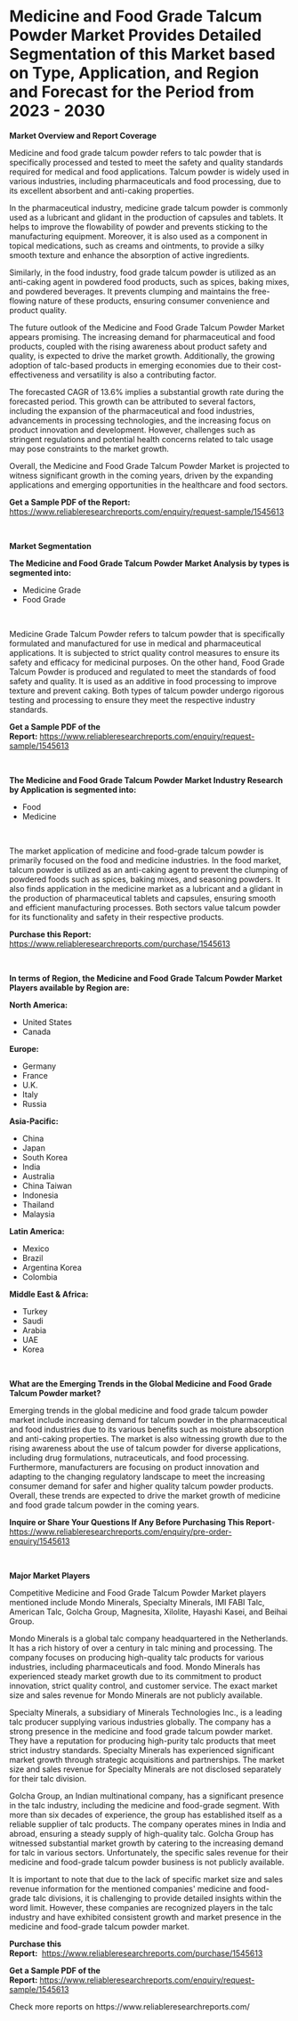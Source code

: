 <p><h1>Medicine and Food Grade Talcum Powder Market Provides Detailed Segmentation of this Market based on Type, Application, and Region and Forecast for the Period from 2023 - 2030</h1></p><p><strong>Market Overview and Report Coverage</strong></p>
<p><p>Medicine and food grade talcum powder refers to talc powder that is specifically processed and tested to meet the safety and quality standards required for medical and food applications. Talcum powder is widely used in various industries, including pharmaceuticals and food processing, due to its excellent absorbent and anti-caking properties.</p><p>In the pharmaceutical industry, medicine grade talcum powder is commonly used as a lubricant and glidant in the production of capsules and tablets. It helps to improve the flowability of powder and prevents sticking to the manufacturing equipment. Moreover, it is also used as a component in topical medications, such as creams and ointments, to provide a silky smooth texture and enhance the absorption of active ingredients.</p><p>Similarly, in the food industry, food grade talcum powder is utilized as an anti-caking agent in powdered food products, such as spices, baking mixes, and powdered beverages. It prevents clumping and maintains the free-flowing nature of these products, ensuring consumer convenience and product quality.</p><p>The future outlook of the Medicine and Food Grade Talcum Powder Market appears promising. The increasing demand for pharmaceutical and food products, coupled with the rising awareness about product safety and quality, is expected to drive the market growth. Additionally, the growing adoption of talc-based products in emerging economies due to their cost-effectiveness and versatility is also a contributing factor.</p><p>The forecasted CAGR of 13.6% implies a substantial growth rate during the forecasted period. This growth can be attributed to several factors, including the expansion of the pharmaceutical and food industries, advancements in processing technologies, and the increasing focus on product innovation and development. However, challenges such as stringent regulations and potential health concerns related to talc usage may pose constraints to the market growth.</p><p>Overall, the Medicine and Food Grade Talcum Powder Market is projected to witness significant growth in the coming years, driven by the expanding applications and emerging opportunities in the healthcare and food sectors.</p></p>
<p><strong>Get a Sample PDF of the Report:</strong> <a href="https://www.reliableresearchreports.com/enquiry/request-sample/1545613">https://www.reliableresearchreports.com/enquiry/request-sample/1545613</a></p>
<p>&nbsp;</p>
<p><strong>Market Segmentation</strong></p>
<p><strong>The Medicine and Food Grade Talcum Powder Market Analysis by types is segmented into:</strong></p>
<p><ul><li>Medicine Grade</li><li>Food Grade</li></ul></p>
<p>&nbsp;</p>
<p><p>Medicine Grade Talcum Powder refers to talcum powder that is specifically formulated and manufactured for use in medical and pharmaceutical applications. It is subjected to strict quality control measures to ensure its safety and efficacy for medicinal purposes. On the other hand, Food Grade Talcum Powder is produced and regulated to meet the standards of food safety and quality. It is used as an additive in food processing to improve texture and prevent caking. Both types of talcum powder undergo rigorous testing and processing to ensure they meet the respective industry standards.</p></p>
<p><strong>Get a Sample PDF of the Report:</strong>&nbsp;<a href="https://www.reliableresearchreports.com/enquiry/request-sample/1545613">https://www.reliableresearchreports.com/enquiry/request-sample/1545613</a></p>
<p>&nbsp;</p>
<p><strong>The Medicine and Food Grade Talcum Powder Market Industry Research by Application is segmented into:</strong></p>
<p><ul><li>Food</li><li>Medicine</li></ul></p>
<p>&nbsp;</p>
<p><p>The market application of medicine and food-grade talcum powder is primarily focused on the food and medicine industries. In the food market, talcum powder is utilized as an anti-caking agent to prevent the clumping of powdered foods such as spices, baking mixes, and seasoning powders. It also finds application in the medicine market as a lubricant and a glidant in the production of pharmaceutical tablets and capsules, ensuring smooth and efficient manufacturing processes. Both sectors value talcum powder for its functionality and safety in their respective products.</p></p>
<p><strong>Purchase this Report:</strong>&nbsp; <a href="https://www.reliableresearchreports.com/purchase/1545613">https://www.reliableresearchreports.com/purchase/1545613</a></p>
<p>&nbsp;</p>
<p><strong>In terms of Region, the Medicine and Food Grade Talcum Powder Market Players available by Region are:</strong></p>
<p>
    <p> <strong> North America: </strong>
        <ul>
            <li>United States</li>
            <li>Canada</li>
        </ul>
        </p> 
    <p> <strong> Europe: </strong>
        <ul>
            <li>Germany</li>
            <li>France</li>
            <li>U.K.</li>
            <li>Italy</li>
            <li>Russia</li>
        </ul>
        </p> 
    <p> <strong> Asia-Pacific: </strong>
        <ul>
            <li>China</li>
            <li>Japan</li>
            <li>South Korea</li>
            <li>India</li>
            <li>Australia</li>
            <li>China Taiwan</li>
            <li>Indonesia</li>
            <li>Thailand</li>
            <li>Malaysia</li>
        </ul>
        </p> 
    <p> <strong> Latin America: </strong>
        <ul>
            <li>Mexico</li>
            <li>Brazil</li>
            <li>Argentina Korea</li>
            <li>Colombia</li>
        </ul>
        </p> 
    <p> <strong> Middle East & Africa: </strong>
        <ul>
            <li>Turkey</li>
            <li>Saudi</li>
            <li>Arabia</li>
            <li>UAE</li>
            <li>Korea</li>
        </ul>
    </p>
    </p>
<p>&nbsp;</p>
<p><strong>What are the Emerging Trends in the Global Medicine and Food Grade Talcum Powder market?</strong></p>
<p><p>Emerging trends in the global medicine and food grade talcum powder market include increasing demand for talcum powder in the pharmaceutical and food industries due to its various benefits such as moisture absorption and anti-caking properties. The market is also witnessing growth due to the rising awareness about the use of talcum powder for diverse applications, including drug formulations, nutraceuticals, and food processing. Furthermore, manufacturers are focusing on product innovation and adapting to the changing regulatory landscape to meet the increasing consumer demand for safer and higher quality talcum powder products. Overall, these trends are expected to drive the market growth of medicine and food grade talcum powder in the coming years.</p></p>
<p><strong>Inquire or Share Your Questions If Any Before Purchasing This Report</strong>- <a href="https://www.reliableresearchreports.com/enquiry/pre-order-enquiry/1545613">https://www.reliableresearchreports.com/enquiry/pre-order-enquiry/1545613</a></p>
<p>&nbsp;</p>
<p><strong>Major Market Players</strong></p>
<p><p>Competitive Medicine and Food Grade Talcum Powder Market players mentioned include Mondo Minerals, Specialty Minerals, IMI FABI Talc, American Talc, Golcha Group, Magnesita, Xilolite, Hayashi Kasei, and Beihai Group.</p><p>Mondo Minerals is a global talc company headquartered in the Netherlands. It has a rich history of over a century in talc mining and processing. The company focuses on producing high-quality talc products for various industries, including pharmaceuticals and food. Mondo Minerals has experienced steady market growth due to its commitment to product innovation, strict quality control, and customer service. The exact market size and sales revenue for Mondo Minerals are not publicly available.</p><p>Specialty Minerals, a subsidiary of Minerals Technologies Inc., is a leading talc producer supplying various industries globally. The company has a strong presence in the medicine and food grade talcum powder market. They have a reputation for producing high-purity talc products that meet strict industry standards. Specialty Minerals has experienced significant market growth through strategic acquisitions and partnerships. The market size and sales revenue for Specialty Minerals are not disclosed separately for their talc division.</p><p>Golcha Group, an Indian multinational company, has a significant presence in the talc industry, including the medicine and food-grade segment. With more than six decades of experience, the group has established itself as a reliable supplier of talc products. The company operates mines in India and abroad, ensuring a steady supply of high-quality talc. Golcha Group has witnessed substantial market growth by catering to the increasing demand for talc in various sectors. Unfortunately, the specific sales revenue for their medicine and food-grade talcum powder business is not publicly available.</p><p>It is important to note that due to the lack of specific market size and sales revenue information for the mentioned companies' medicine and food-grade talc divisions, it is challenging to provide detailed insights within the word limit. However, these companies are recognized players in the talc industry and have exhibited consistent growth and market presence in the medicine and food-grade talcum powder market.</p></p>
<p><strong>Purchase this Report:</strong>&nbsp;&nbsp;<a href="https://www.reliableresearchreports.com/purchase/1545613">https://www.reliableresearchreports.com/purchase/1545613</a></p>
<p></p>
<p><strong>Get a Sample PDF of the Report:</strong>&nbsp;<a href="https://www.reliableresearchreports.com/enquiry/request-sample/1545613">https://www.reliableresearchreports.com/enquiry/request-sample/1545613</a></p>
<p>Check more reports on https://www.reliableresearchreports.com/</p>